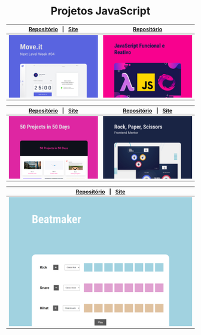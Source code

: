 <h1 align="center">Projetos JavaScript</h1> 

<div align="center">
  <table border="0" cellspacing="0" cellpadding="0">
    <thead>
      <tr>
        <th>
          <strong><a href="https://github.com/joaom00/moveit">Repositório</a></strong>
          &nbsp;&nbsp;|&nbsp;&nbsp;
          <strong><a href="https://joaom00.github.io/moveit">Site</a></strong>
        </th>
        <th>
          <strong><a href="https://github.com/joaom00/js-funciona-reativo">Repositório</a></strong>
        </th>
      </tr>
    </thead>
    <tbody>
      <tr>
        <td>
            <img
              alt="Projeto MoveIt"
              src="./.github/moveit.jpg"
            />
        </td>
        <td>
            <img
              alt="Curso JavaScript Funcional e Reativo"
              src="./.github/js-func-reativo.jpg"
            />
        </td>
      </tr>
    </tbody>
  </table>

  <table border="0" cellspacing="0" cellpadding="0">
    <thead>
      <tr>
        <th>
          <strong><a href="https://github.com/joaom00/50Projects50Days">Repositório</a></strong>
          &nbsp;&nbsp;|&nbsp;&nbsp;
          <strong><a href="https://joaom00.github.io/50Projects50Days">Site</a></strong>
        </th>
        <th>
          <strong><a href="https://github.com/joaom00/rocker-paper-scissors">Repositório</a></strong>
          &nbsp;&nbsp;|&nbsp;&nbsp;
          <strong><a href="https://joaom00.github.io/rocker-paper-scissors/game.html">Site</a></strong>
        </th>
      </tr>
    </thead>
    <tbody>
      <tr>
        <td>
            <img
              alt="Projeto 50 Projects in 50 Days"
              src="./.github/50p50d.jpg"
            />
        </td>
        <td>
            <img
              alt="Projeto Rock, Paper, Scissors"
              src="./.github/rock-paper-scissors.jpg"
            />
        </td>
      </tr>
    </tbody>
  </table>

  <table border="0" cellspacing="0" cellpadding="0">
    <thead>
      <tr>
        <th>
          <strong><a href="https://github.com/joaom00/beatmaker">Repositório</a></strong>
          &nbsp;&nbsp;|&nbsp;&nbsp;
          <strong><a href="https://joaom00.github.io/beatmaker">Site</a></strong>
        </th>
      </tr>
    </thead>
    <tbody>
      <tr>
        <td>
            <img
              alt="Projeto Beatmaker"
              src="./.github/beatmaker.jpg"
            />
        </td>
      </tr>
    </tbody>
  </table>
</div>
